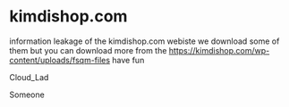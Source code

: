 # kimdishop.com
information leakage of the kimdishop.com webiste we download some of them but you can download more from the https://kimdishop.com/wp-content/uploads/fsqm-files have fun 
<p>Cloud_Lad</p>
Someone
